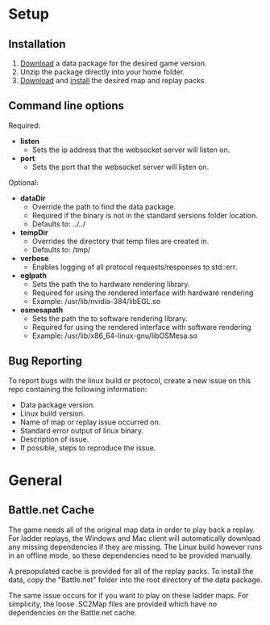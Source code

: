 # Setup

## Installation
1. [Download](../README.md#linux-packages) a data package for the desired game version.
2. Unzip the package directly into your home folder.
3. [Download](../README.md#downloads) and [install](../README.md#installing-map-and-replay-packs) the desired map and replay packs.

## Command line options

Required:
* **listen**
    * Sets the ip address that the websocket server will listen on.
* **port**
    * Sets the port that the websocket server will listen on.

Optional:
* **dataDir**
    * Override the path to find the data package.
    * Required if the binary is not in the standard versions folder location. 
    * Defaults to: ../../
* **tempDir**
    * Overrides the directory that temp files are created in.
    * Defaults to: /tmp/
* **verbose**
    * Enables logging of all protocol requests/responses to std::err.
* **eglpath**
    * Sets the path the to hardware rendering library.
    * Required for using the rendered interface with hardware rendering
    * Example: /usr/lib/nvidia-384/libEGL.so
* **osmesapath**
    * Sets the path the to software rendering library.
    * Required for using the rendered interface with software rendering
    * Example: /usr/lib/x86_64-linux-gnu/libOSMesa.so

## Bug Reporting

To report bugs with the linux build or protocol, create a new issue on this repo containing the following information:

* Data package version.
* Linux build version.
* Name of map or replay issue occurred on.
* Standard error output of linux binary.
* Description of issue.
* If possible, steps to reproduce the issue.

# General

## Battle.net Cache

The game needs all of the original map data in order to play back a replay.
For ladder replays, the Windows and Mac client will automatically download any missing dependencies if they are missing.
The Linux build however runs in an offline mode, so these dependencies need to be provided manually.

A prepopulated cache is provided for all of the replay packs.
To install the data, copy the "Battle.net" folder into the root directory of the data package.

The same issue occurs for if you want to play on these ladder maps.
For simplicity, the loose .SC2Map files are provided which have no dependencies on the Battle.net cache.
